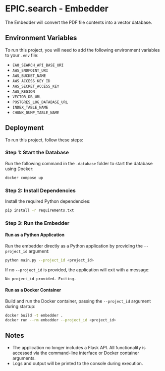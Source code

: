 # EPIC.search - Embedder

The Embedder will convert the PDF file contents into a vector database.

## Environment Variables

To run this project, you will need to add the following environment variables to your `.env` file:

- `EAO_SEARCH_API_BASE_URI`
- `AWS_ENDPOINT_URI`
- `AWS_BUCKET_NAME`
- `AWS_ACCESS_KEY_ID`
- `AWS_SECRET_ACCESS_KEY`
- `AWS_REGION`
- `VECTOR_DB_URL`
- `POSTGRES_LOG_DATABASE_URL`
- `INDEX_TABLE_NAME`
- `CHUNK_DUMP_TABLE_NAME`

## Deployment

To run this project, follow these steps:

### Step 1: Start the Database

Run the following command in the `.database` folder to start the database using Docker:

```bash
docker compose up
```

### Step 2: Install Dependencies

Install the required Python dependencies:

```bash
pip install -r requirements.txt
```

### Step 3: Run the Embedder

#### Run as a Python Application

Run the embedder directly as a Python application by providing the `--project_id` argument:

```bash
python main.py --project_id <project_id>
```

If no `--project_id` is provided, the application will exit with a message:

```bash
No project_id provided. Exiting.
```

#### Run as a Docker Container

Build and run the Docker container, passing the `--project_id` argument during startup:

```bash
docker build -t embedder .
docker run --rm embedder --project_id <project_id>
```

## Notes

- The application no longer includes a Flask API. All functionality is accessed via the command-line interface or Docker container arguments.
- Logs and output will be printed to the console during execution.
